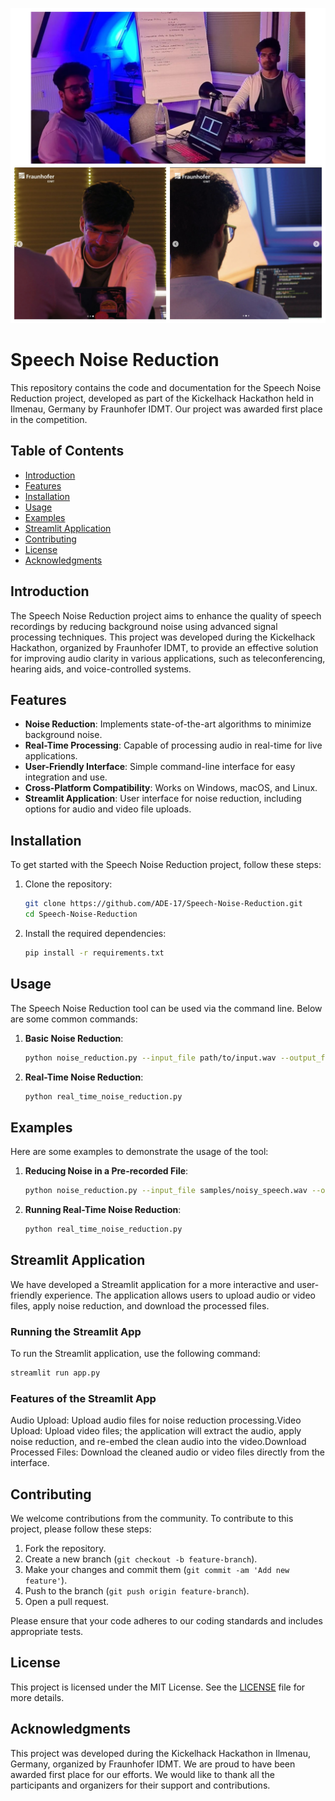 ![Alt text](https://github.com/ADE-17/Speech-Noise-Reduction/blob/main/clicks.jpg?raw=true "Title")
 

# Speech Noise Reduction

This repository contains the code and documentation for the Speech Noise Reduction project, developed as part of the Kickelhack Hackathon held in Ilmenau, Germany by Fraunhofer IDMT. Our project was awarded first place in the competition.

## Table of Contents

- [Introduction](#introduction)
- [Features](#features)
- [Installation](#installation)
- [Usage](#usage)
- [Examples](#examples)
- [Streamlit Application](#streamlit-application)
- [Contributing](#contributing)
- [License](#license)
- [Acknowledgments](#acknowledgments)

## Introduction

The Speech Noise Reduction project aims to enhance the quality of speech recordings by reducing background noise using advanced signal processing techniques. This project was developed during the Kickelhack Hackathon, organized by Fraunhofer IDMT, to provide an effective solution for improving audio clarity in various applications, such as teleconferencing, hearing aids, and voice-controlled systems.

## Features

- **Noise Reduction**: Implements state-of-the-art algorithms to minimize background noise.
- **Real-Time Processing**: Capable of processing audio in real-time for live applications.
- **User-Friendly Interface**: Simple command-line interface for easy integration and use.
- **Cross-Platform Compatibility**: Works on Windows, macOS, and Linux.
- **Streamlit Application**: User interface for noise reduction, including options for audio and video file uploads.

## Installation

To get started with the Speech Noise Reduction project, follow these steps:

1. Clone the repository:
    ```bash
    git clone https://github.com/ADE-17/Speech-Noise-Reduction.git
    cd Speech-Noise-Reduction
    ```

2. Install the required dependencies:
    ```bash
    pip install -r requirements.txt
    ```

## Usage

The Speech Noise Reduction tool can be used via the command line. Below are some common commands:

1. **Basic Noise Reduction**:
    ```bash
    python noise_reduction.py --input_file path/to/input.wav --output_file path/to/output.wav
    ```

2. **Real-Time Noise Reduction**:
    ```bash
    python real_time_noise_reduction.py
    ```

## Examples

Here are some examples to demonstrate the usage of the tool:

1. **Reducing Noise in a Pre-recorded File**:
    ```bash
    python noise_reduction.py --input_file samples/noisy_speech.wav --output_file results/clean_speech.wav
    ```

2. **Running Real-Time Noise Reduction**:
    ```bash
    python real_time_noise_reduction.py
    ```

## Streamlit Application

We have developed a Streamlit application for a more interactive and user-friendly experience. The application allows users to upload audio or video files, apply noise reduction, and download the processed files.

### Running the Streamlit App

To run the Streamlit application, use the following command:

```bash
streamlit run app.py
```
### Features of the Streamlit App

Audio Upload: Upload audio files for noise reduction processing.Video Upload: Upload video files; the application will extract the audio, apply noise reduction, and re-embed the clean audio into the video.Download Processed Files: Download the cleaned audio or video files directly from the interface.

## Contributing

We welcome contributions from the community. To contribute to this project, please follow these steps:

1. Fork the repository.
2. Create a new branch (`git checkout -b feature-branch`).
3. Make your changes and commit them (`git commit -am 'Add new feature'`).
4. Push to the branch (`git push origin feature-branch`).
5. Open a pull request.

Please ensure that your code adheres to our coding standards and includes appropriate tests.

## License

This project is licensed under the MIT License. See the [LICENSE](LICENSE) file for more details.

## Acknowledgments

This project was developed during the Kickelhack Hackathon in Ilmenau, Germany, organized by Fraunhofer IDMT. We are proud to have been awarded first place for our efforts. We would like to thank all the participants and organizers for their support and contributions.

